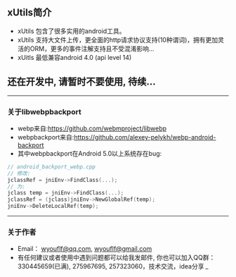 ## xUtils简介
* xUtils 包含了很多实用的android工具。
* xUtils 支持大文件上传，更全面的http请求协议支持(10种谓词)，拥有更加灵活的ORM，更多的事件注解支持且不受混淆影响...
* xUitls 最低兼容android 4.0 (api level 14)



## 还在开发中, 请暂时不要使用, 待续...


____
### 关于libwebpbackport
* webp来自:https://github.com/webmproject/libwebp
* webpbackport来自:https://github.com/alexey-pelykh/webp-android-backport
* 其中webpbackport在Android 5.0以上系统存在bug:
```CPP
// android_backport_webp.cpp
// 修改:
jclassRef = jniEnv->FindClass(...);
// 为:
jclass temp = jniEnv->FindClass(...);
jclassRef = (jclass)jniEnv->NewGlobalRef(temp);
jniEnv->DeleteLocalRef(temp);
```

----
### 关于作者
* Email： <wyouflf@qq.com>, <wyouflf@gmail.com>
* 有任何建议或者使用中遇到问题都可以给我发邮件, 你也可以加入QQ群：330445659(已满), 275967695, 257323060，技术交流，idea分享 *_*
